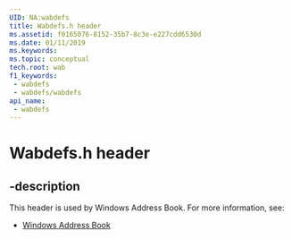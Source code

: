```yaml
---
UID: NA:wabdefs
title: Wabdefs.h header
ms.assetid: f0165076-8152-35b7-8c3e-e227cdd6530d
ms.date: 01/11/2019
ms.keywords: 
ms.topic: conceptual
tech.root: wab
f1_keywords:
 - wabdefs
 - wabdefs/wabdefs
api_name:
 - wabdefs
---
```


# Wabdefs.h header


## -description

This header is used by Windows Address Book. For more information, see:

- [Windows Address Book](../_wab/index.md)

